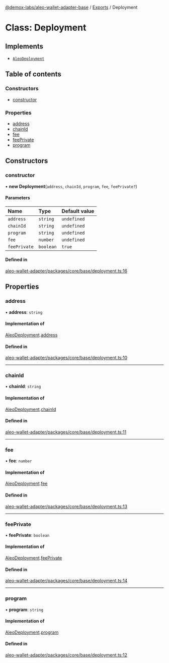 [@demox-labs/aleo-wallet-adapter-base](../README.md) / [Exports](../modules.md) / Deployment

# Class: Deployment

## Implements

- [`AleoDeployment`](../interfaces/AleoDeployment.md)

## Table of contents

### Constructors

- [constructor](Deployment.md#constructor)

### Properties

- [address](Deployment.md#address)
- [chainId](Deployment.md#chainid)
- [fee](Deployment.md#fee)
- [feePrivate](Deployment.md#feeprivate)
- [program](Deployment.md#program)

## Constructors

### constructor

• **new Deployment**(`address`, `chainId`, `program`, `fee`, `feePrivate?`)

#### Parameters

| Name | Type | Default value |
| :------ | :------ | :------ |
| `address` | `string` | `undefined` |
| `chainId` | `string` | `undefined` |
| `program` | `string` | `undefined` |
| `fee` | `number` | `undefined` |
| `feePrivate` | `boolean` | `true` |

#### Defined in

[aleo-wallet-adapter/packages/core/base/deployment.ts:16](https://github.com/demox-labs/aleo-wallet-adapter/blob/fc6b47e/packages/core/base/deployment.ts#L16)

## Properties

### address

• **address**: `string`

#### Implementation of

[AleoDeployment](../interfaces/AleoDeployment.md).[address](../interfaces/AleoDeployment.md#address)

#### Defined in

[aleo-wallet-adapter/packages/core/base/deployment.ts:10](https://github.com/demox-labs/aleo-wallet-adapter/blob/fc6b47e/packages/core/base/deployment.ts#L10)

___

### chainId

• **chainId**: `string`

#### Implementation of

[AleoDeployment](../interfaces/AleoDeployment.md).[chainId](../interfaces/AleoDeployment.md#chainid)

#### Defined in

[aleo-wallet-adapter/packages/core/base/deployment.ts:11](https://github.com/demox-labs/aleo-wallet-adapter/blob/fc6b47e/packages/core/base/deployment.ts#L11)

___

### fee

• **fee**: `number`

#### Implementation of

[AleoDeployment](../interfaces/AleoDeployment.md).[fee](../interfaces/AleoDeployment.md#fee)

#### Defined in

[aleo-wallet-adapter/packages/core/base/deployment.ts:13](https://github.com/demox-labs/aleo-wallet-adapter/blob/fc6b47e/packages/core/base/deployment.ts#L13)

___

### feePrivate

• **feePrivate**: `boolean`

#### Implementation of

[AleoDeployment](../interfaces/AleoDeployment.md).[feePrivate](../interfaces/AleoDeployment.md#feeprivate)

#### Defined in

[aleo-wallet-adapter/packages/core/base/deployment.ts:14](https://github.com/demox-labs/aleo-wallet-adapter/blob/fc6b47e/packages/core/base/deployment.ts#L14)

___

### program

• **program**: `string`

#### Implementation of

[AleoDeployment](../interfaces/AleoDeployment.md).[program](../interfaces/AleoDeployment.md#program)

#### Defined in

[aleo-wallet-adapter/packages/core/base/deployment.ts:12](https://github.com/demox-labs/aleo-wallet-adapter/blob/fc6b47e/packages/core/base/deployment.ts#L12)
